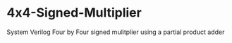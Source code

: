 # 4x4-Signed-Multiplier
System Verilog Four by Four signed mulitplier using a partial product adder
